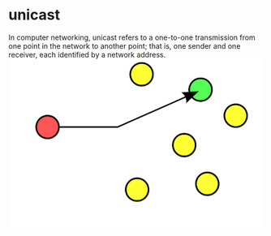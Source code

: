 # unicast


In computer networking, unicast refers to a one-to-one transmission from
one point in the network to another point; that is, one sender and one
receiver, each identified by a network address.\
![](./images/15009110.png?width=225)

